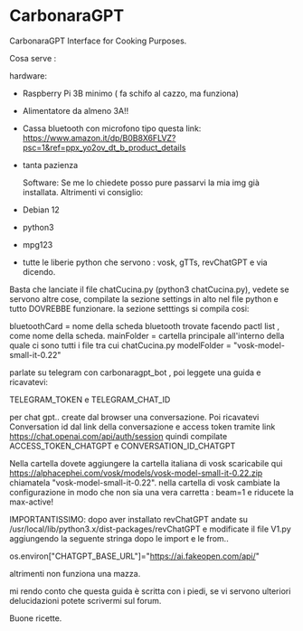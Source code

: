 # CarbonaraGPT
CarbonaraGPT Interface for Cooking Purposes.


Cosa serve :

hardware: 
- Raspberry Pi 3B minimo ( fa  schifo al cazzo, ma funziona)
- Alimentatore da almeno 3A!!
- Cassa bluetooth con microfono tipo questa  link: https://www.amazon.it/dp/B0B8X6FLVZ?psc=1&ref=ppx_yo2ov_dt_b_product_details
- tanta pazienza

  Software:
Se me lo chiedete posso pure passarvi la mia img già installata.
Altrimenti vi consiglio:
- Debian 12
- python3
- mpg123
- tutte le liberie python che servono : vosk, gTTs, revChatGPT e via dicendo.


Basta che lanciate il file chatCucina.py (python3 chatCucina.py), vedete se servono altre cose, compilate la sezione settings in alto nel file python e tutto DOVREBBE funzionare.
la sezione setttings si compila cosi:

bluetoothCard =  nome della scheda bluetooth trovate facendo pactl list , come nome della scheda.
mainFolder = cartella principale all'interno della quale ci sono tutti i file tra cui chatCucina.py
modelFolder = "vosk-model-small-it-0.22"

parlate su telegram con carbonaragpt_bot , poi leggete una guida e ricavatevi:

TELEGRAM_TOKEN  e 
TELEGRAM_CHAT_ID

per chat gpt.. create dal browser una conversazione. 
Poi ricavatevi Conversation id dal link della conversazione e access token tramite link  https://chat.openai.com/api/auth/session
quindi compilate 
ACCESS_TOKEN_CHATGPT e 
CONVERSATION_ID_CHATGPT 


Nella cartella dovete aggiungere la cartella italiana di vosk scaricabile qui https://alphacephei.com/vosk/models/vosk-model-small-it-0.22.zip chiamatela "vosk-model-small-it-0.22".
nella cartella di vosk cambiate la configurazione in modo che non sia una vera carretta : beam=1 e riducete la max-active!


IMPORTANTISSIMO: dopo aver installato revChatGPT andate su /usr/local/lib/python3.x/dist-packages/revChatGPT e modificate il file V1.py aggiungendo la seguente stringa dopo le import e le from..

os.environ["CHATGPT_BASE_URL"]="https://ai.fakeopen.com/api/"


altrimenti non funziona una mazza.

mi rendo conto che questa guida è scritta con i piedi, se vi servono ulteriori delucidazioni potete scrivermi sul forum.



Buone ricette.

